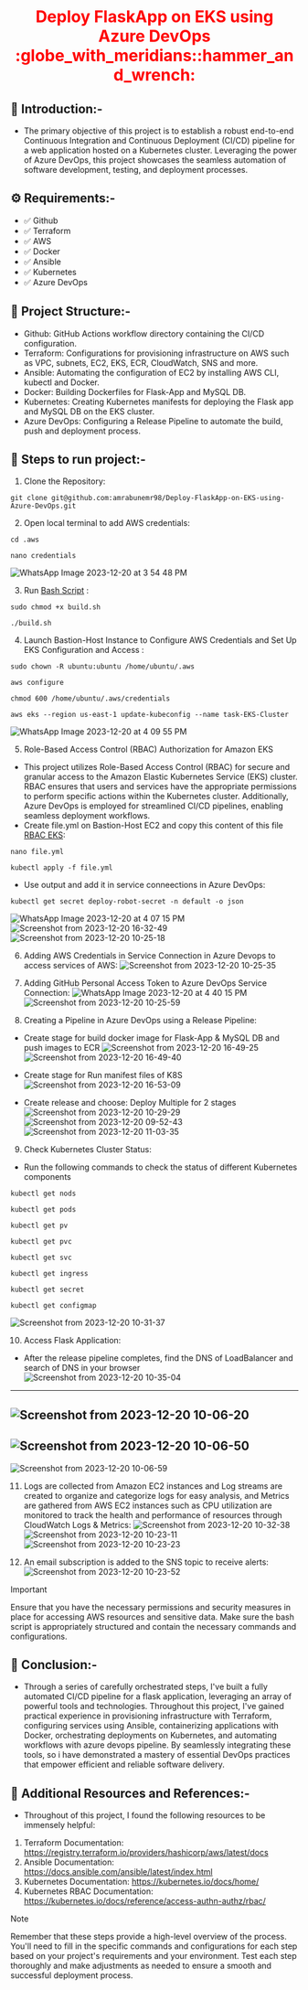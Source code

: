 <div align="center">
  <h1 style="color: red;">Deploy FlaskApp on EKS using Azure DevOps :globe_with_meridians::hammer_and_wrench:</h1>
</div>

## :star2: Introduction:-
- The primary objective of this project is to establish a robust end-to-end Continuous Integration and Continuous Deployment (CI/CD) pipeline for a web application hosted on a Kubernetes cluster. Leveraging the power of Azure DevOps, this project showcases the seamless automation of software development, testing, and deployment processes.

## :gear: Requirements:-
- :white_check_mark: Github
- :white_check_mark: Terraform
- :white_check_mark: AWS
- :white_check_mark: Docker 
- :white_check_mark: Ansible
- :white_check_mark: Kubernetes
- :white_check_mark: Azure DevOps

## :scroll: Project Structure:-
- Github: GitHub Actions workflow directory containing the CI/CD configuration.
- Terraform: Configurations for provisioning infrastructure on AWS such as VPC, subnets, EC2, EKS, ECR, CloudWatch, SNS and more.
- Ansible: Automating the configuration of EC2 by installing AWS CLI, kubectl and Docker.
- Docker: Building Dockerfiles for Flask-App and MySQL DB.
- Kubernetes: Creating Kubernetes manifests for deploying the Flask app and MySQL DB on the EKS cluster.
- Azure DevOps: Configuring a Release Pipeline to automate the build, push and deployment process.

## :diamond_shape_with_a_dot_inside: Steps to run project:-
1. Clone the Repository:
```
git clone git@github.com:amrabunemr98/Deploy-FlaskApp-on-EKS-using-Azure-DevOps.git
```
2. Open local terminal to add AWS credentials:
```
cd .aws
```
```
nano credentials
```
![WhatsApp Image 2023-12-20 at 3 54 48 PM](https://github.com/amrabunemr98/Deploy-FlaskApp-on-EKS-using-Azure-DevOps/assets/128842547/1926b45c-c077-422e-bd83-103b6c6111bd)

3. Run [Bash Script](https://github.com/amrabunemr98/Deploy-FlaskApp-on-EKS-using-Azure-DevOps/blob/main/build.sh) :
```
sudo chmod +x build.sh
```
```
./build.sh
```
4. Launch Bastion-Host Instance to Configure AWS Credentials and Set Up EKS Configuration and Access :
```
sudo chown -R ubuntu:ubuntu /home/ubuntu/.aws
```
```
aws configure
```
```
chmod 600 /home/ubuntu/.aws/credentials
```
```
aws eks --region us-east-1 update-kubeconfig --name task-EKS-Cluster
```
![WhatsApp Image 2023-12-20 at 4 09 55 PM](https://github.com/amrabunemr98/Deploy-FlaskApp-on-EKS-using-Azure-DevOps/assets/128842547/00b5afd7-fa73-4c61-b4c3-5d61d9a39796)

5. Role-Based Access Control (RBAC) Authorization for Amazon EKS
- This project utilizes Role-Based Access Control (RBAC) for secure and granular access to the Amazon Elastic Kubernetes Service (EKS) cluster. RBAC ensures that users and services have the appropriate permissions to perform specific actions within the Kubernetes cluster. Additionally, Azure DevOps is employed for streamlined CI/CD pipelines, enabling seamless deployment workflows.
- Create file.yml on Bastion-Host EC2 and copy this content of this file [RBAC EKS](https://github.com/amrabunemr98/Deploy-FlaskApp-on-EKS-using-Azure-DevOps/blob/main/Access-EKS.yml):
```
nano file.yml
``` 
```
kubectl apply -f file.yml
```
- Use output and add it in service conneections in Azure DevOps:
```
kubectl get secret deploy-robot-secret -n default -o json
```
 ![WhatsApp Image 2023-12-20 at 4 07 15 PM](https://github.com/amrabunemr98/Deploy-FlaskApp-on-EKS-using-Azure-DevOps/assets/128842547/9d43629f-6720-4a28-85cc-73b33098bdf9)
 ![Screenshot from 2023-12-20 16-32-49](https://github.com/amrabunemr98/Deploy-FlaskApp-on-EKS-using-Azure-DevOps/assets/128842547/4094f0a4-2aa8-433f-b420-42233e2dea69)
 ![Screenshot from 2023-12-20 10-25-18](https://github.com/amrabunemr98/Deploy-FlaskApp-on-EKS-using-Azure-DevOps/assets/128842547/9499d2ba-7b60-44a9-a159-de2d91f70f76)

 6. Adding AWS Credentials in Service Connection in Azure Devops to access services of AWS:
![Screenshot from 2023-12-20 10-25-35](https://github.com/amrabunemr98/Deploy-FlaskApp-on-EKS-using-Azure-DevOps/assets/128842547/e2d54cb7-c21a-4c6f-9a85-bd3d26db698a)

7. Adding GitHub Personal Access Token to Azure DevOps Service Connection:
![WhatsApp Image 2023-12-20 at 4 40 15 PM](https://github.com/amrabunemr98/Deploy-FlaskApp-on-EKS-using-Azure-DevOps/assets/128842547/15722c5d-2758-4b05-81de-9858c7db1c74)
![Screenshot from 2023-12-20 10-25-59](https://github.com/amrabunemr98/Deploy-FlaskApp-on-EKS-using-Azure-DevOps/assets/128842547/b218d708-eac2-4a9e-955c-27c1a8e09fd2)

8. Creating a Pipeline in Azure DevOps using a Release Pipeline:
- Create stage for build docker image for Flask-App & MySQL DB and push images to ECR
![Screenshot from 2023-12-20 16-49-25](https://github.com/amrabunemr98/Deploy-FlaskApp-on-EKS-using-Azure-DevOps/assets/128842547/fe6c4a43-a9e8-455f-971b-b4742ab4da01)
![Screenshot from 2023-12-20 16-49-40](https://github.com/amrabunemr98/Deploy-FlaskApp-on-EKS-using-Azure-DevOps/assets/128842547/b426e972-5815-44db-aa2e-d015cad05172)

- Create stage for Run manifest files of K8S
![Screenshot from 2023-12-20 16-53-09](https://github.com/amrabunemr98/Deploy-FlaskApp-on-EKS-using-Azure-DevOps/assets/128842547/a3ba55fa-9b69-46fa-bc64-15ebba8178b5)

- Create release and choose: Deploy Multiple for 2 stages
![Screenshot from 2023-12-20 10-29-29](https://github.com/amrabunemr98/Deploy-FlaskApp-on-EKS-using-Azure-DevOps/assets/128842547/b69170bd-370f-4895-af8e-192bd4f46a15)
![Screenshot from 2023-12-20 09-52-43](https://github.com/amrabunemr98/Deploy-FlaskApp-on-EKS-using-Azure-DevOps/assets/128842547/97698c00-712d-4c18-9201-32065d66b7fe)
![Screenshot from 2023-12-20 11-03-35](https://github.com/amrabunemr98/Deploy-FlaskApp-on-EKS-using-Azure-DevOps/assets/128842547/d2b83039-60e3-4a3d-9bfc-d0b7e4451b70)

9. Check Kubernetes Cluster Status:
- Run the following commands to check the status of different Kubernetes components
```
kubectl get nods
```
```
kubectl get pods
```
```
kubectl get pv
```
```
kubectl get pvc
```
```
kubectl get svc
```
```
kubectl get ingress
```
```
kubectl get secret
```
```
kubectl get configmap
```
![Screenshot from 2023-12-20 10-31-37](https://github.com/amrabunemr98/Deploy-FlaskApp-on-EKS-using-Azure-DevOps/assets/128842547/37f40315-1659-4f08-a130-0e9b4b134259)

10. Access Flask Application:
- After the release pipeline completes, find the DNS of LoadBalancer and search of DNS in your browser
![Screenshot from 2023-12-20 10-35-04](https://github.com/amrabunemr98/Deploy-FlaskApp-on-EKS-using-Azure-DevOps/assets/128842547/86f09575-21a6-4ff4-a955-caf3330deba7)
------------------------------------------------------------------------
![Screenshot from 2023-12-20 10-06-20](https://github.com/amrabunemr98/Deploy-FlaskApp-on-EKS-using-Azure-DevOps/assets/128842547/389e2fd5-f8fa-404c-91a7-4706d5215d02)
----------------------------------------------------
![Screenshot from 2023-12-20 10-06-50](https://github.com/amrabunemr98/Deploy-FlaskApp-on-EKS-using-Azure-DevOps/assets/128842547/f3241c5d-1b28-466c-8969-694d7f87a358)
--------------------------------------------------
![Screenshot from 2023-12-20 10-06-59](https://github.com/amrabunemr98/Deploy-FlaskApp-on-EKS-using-Azure-DevOps/assets/128842547/408fbbcc-23ad-4f26-824a-0424a2268b7a)

11. Logs are collected from Amazon EC2 instances and Log streams are created to organize and categorize logs for easy analysis, and Metrics are gathered from AWS EC2 instances such as CPU utilization are monitored to track the health and performance of resources through CloudWatch Logs & Metrics:
![Screenshot from 2023-12-20 10-32-38](https://github.com/amrabunemr98/Deploy-FlaskApp-on-EKS-using-Azure-DevOps/assets/128842547/1a2efae2-0bc6-4eb2-9ce1-b0ce2919094c)
![Screenshot from 2023-12-20 10-23-11](https://github.com/amrabunemr98/Deploy-FlaskApp-on-EKS-using-Azure-DevOps/assets/128842547/491d50e2-4497-453c-a945-d9cadc512497)
![Screenshot from 2023-12-20 10-23-23](https://github.com/amrabunemr98/Deploy-FlaskApp-on-EKS-using-Azure-DevOps/assets/128842547/07b721a4-a265-4692-9e92-423c77ae17d6)

13. An email subscription is added to the SNS topic to receive alerts:
![Screenshot from 2023-12-20 10-23-52](https://github.com/amrabunemr98/Deploy-FlaskApp-on-EKS-using-Azure-DevOps/assets/128842547/f91f056c-aec5-49ec-a82e-74b9b514d1a4)

> [!IMPORTANT]
> Ensure that you have the necessary permissions and security measures in place for accessing AWS resources and sensitive data.
> Make sure the bash script is appropriately structured and contain the necessary commands and configurations.

## :rocket: Conclusion:-
- Through a series of carefully orchestrated steps, I've built a fully automated CI/CD pipeline for a flask application, leveraging an array of powerful tools and technologies. Throughout this project, I've gained practical experience in provisioning infrastructure with Terraform, configuring services using Ansible, containerizing applications with Docker, orchestrating deployments on Kubernetes, and automating workflows with azure devops pipeline. By seamlessly integrating these tools, so i have demonstrated a mastery of essential DevOps practices that empower efficient and reliable software delivery.

## :open_book: Additional Resources and References:-
- Throughout of this project, I found the following resources to be immensely helpful:
1. Terraform Documentation: https://registry.terraform.io/providers/hashicorp/aws/latest/docs
2. Ansible Documentation: https://docs.ansible.com/ansible/latest/index.html
3. Kubernetes Documentation: https://kubernetes.io/docs/home/
4. Kubernetes RBAC Documentation: https://kubernetes.io/docs/reference/access-authn-authz/rbac/

> [!NOTE]
> Remember that these steps provide a high-level overview of the process. You'll need to fill in the specific commands and configurations for each step based on your project's requirements and your environment. Test each step thoroughly and make adjustments as needed to ensure a smooth and successful deployment process.





